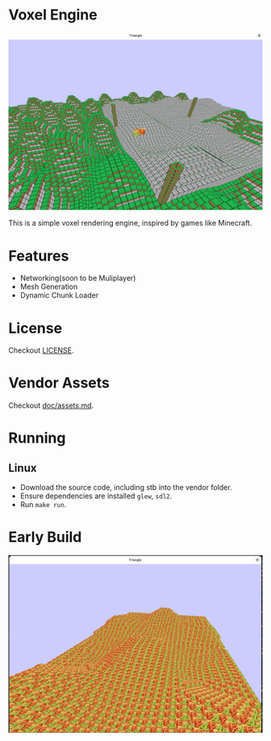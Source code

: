 # Voxel Engine

![Cover Image](./doc/image.png)


This is a simple voxel rendering engine, inspired by games like Minecraft. 

# Features
- Networking(soon to be Muliplayer)
- Mesh Generation
- Dynamic Chunk Loader

# License
Checkout [LICENSE](./LICENSE).

# Vendor Assets
Checkout [doc/assets.md](./doc/assets.md).

# Running
## Linux
- Download the source code, including stb into the vendor folder.
- Ensure dependencies are installed `glew`, `sdl2`.
- Run `make run`.

# Early Build
![Early](./doc/cover.png)